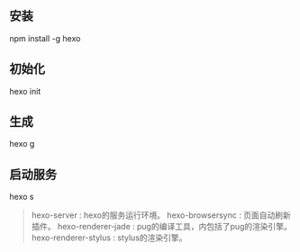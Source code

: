 ## 安装
npm install -g hexo
## 初始化
 hexo init
## 生成
 hexo g 
## 启动服务
 hexo s

>  hexo-server : hexo的服务运行环境。
 hexo-browsersync : 页面自动刷新插件。
 hexo-renderer-jade : pug的编译工具，内包括了pug的渲染引擎。
 hexo-renderer-stylus : stylus的渲染引擎。
